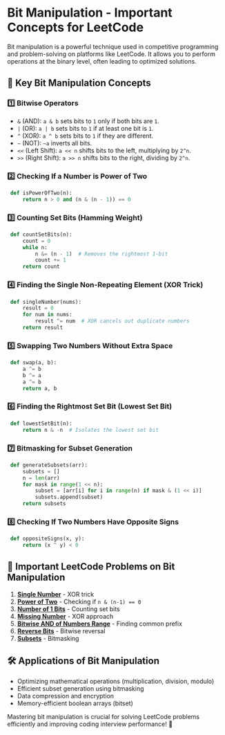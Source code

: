 # Bit Manipulation - Important Concepts for LeetCode

Bit manipulation is a powerful technique used in competitive programming and problem-solving on platforms like LeetCode. It allows you to perform operations at the binary level, often leading to optimized solutions.

## 📌 Key Bit Manipulation Concepts

### 1️⃣ Bitwise Operators
- `&` (AND): `a & b` sets bits to `1` only if both bits are `1`.
- `|` (OR): `a | b` sets bits to `1` if at least one bit is `1`.
- `^` (XOR): `a ^ b` sets bits to `1` if they are different.
- `~` (NOT): `~a` inverts all bits.
- `<<` (Left Shift): `a << n` shifts bits to the left, multiplying by `2^n`.
- `>>` (Right Shift): `a >> n` shifts bits to the right, dividing by `2^n`.

### 2️⃣ Checking If a Number is Power of Two
```python
 def isPowerOfTwo(n):
     return n > 0 and (n & (n - 1)) == 0
```

### 3️⃣ Counting Set Bits (Hamming Weight)
```python
 def countSetBits(n):
     count = 0
     while n:
         n &= (n - 1)  # Removes the rightmost 1-bit
         count += 1
     return count
```

### 4️⃣ Finding the Single Non-Repeating Element (XOR Trick)
```python
 def singleNumber(nums):
     result = 0
     for num in nums:
         result ^= num  # XOR cancels out duplicate numbers
     return result
```

### 5️⃣ Swapping Two Numbers Without Extra Space
```python
 def swap(a, b):
     a ^= b
     b ^= a
     a ^= b
     return a, b
```

### 6️⃣ Finding the Rightmost Set Bit (Lowest Set Bit)
```python
 def lowestSetBit(n):
     return n & -n  # Isolates the lowest set bit
```

### 7️⃣ Bitmasking for Subset Generation
```python
 def generateSubsets(arr):
     subsets = []
     n = len(arr)
     for mask in range(1 << n):
         subset = [arr[i] for i in range(n) if mask & (1 << i)]
         subsets.append(subset)
     return subsets
```

### 8️⃣ Checking If Two Numbers Have Opposite Signs
```python
 def oppositeSigns(x, y):
     return (x ^ y) < 0
```

## 🎯 Important LeetCode Problems on Bit Manipulation
1. **[Single Number](https://leetcode.com/problems/single-number/)** - XOR trick
2. **[Power of Two](https://leetcode.com/problems/power-of-two/)** - Checking if `n & (n-1) == 0`
3. **[Number of 1 Bits](https://leetcode.com/problems/number-of-1-bits/)** - Counting set bits
4. **[Missing Number](https://leetcode.com/problems/missing-number/)** - XOR approach
5. **[Bitwise AND of Numbers Range](https://leetcode.com/problems/bitwise-and-of-numbers-range/)** - Finding common prefix
6. **[Reverse Bits](https://leetcode.com/problems/reverse-bits/)** - Bitwise reversal
7. **[Subsets](https://leetcode.com/problems/subsets/)** - Bitmasking

## 🛠️ Applications of Bit Manipulation
- Optimizing mathematical operations (multiplication, division, modulo)
- Efficient subset generation using bitmasking
- Data compression and encryption
- Memory-efficient boolean arrays (bitset)

Mastering bit manipulation is crucial for solving LeetCode problems efficiently and improving coding interview performance! 🚀

